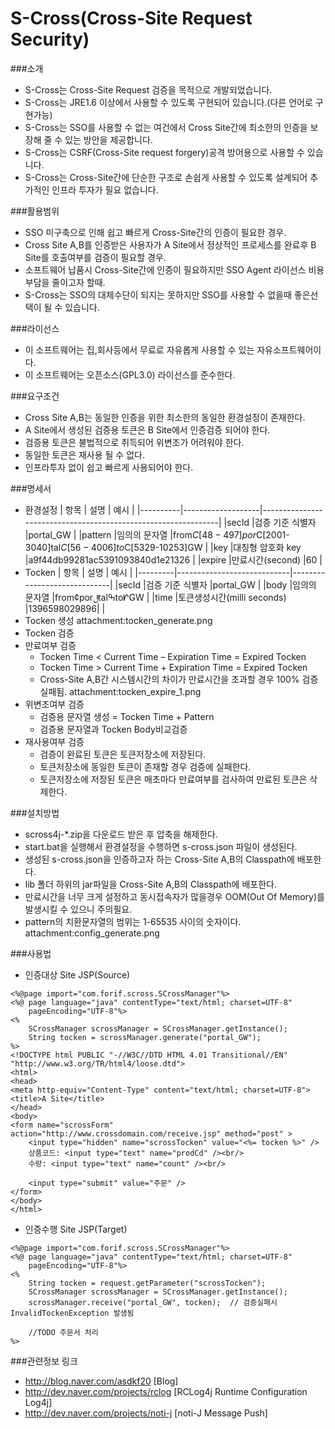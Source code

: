 S-Cross(Cross-Site Request Security)
======

###소개
 * S-Cross는 Cross-Site Request 검증을 목적으로 개발되었습니다.
 * S-Cross는 JRE1.6 이상에서 사용할 수 있도록 구현되어 있습니다.(다른 언어로 구현가능)
 * S-Cross는 SSO를 사용할 수 없는 여건에서 Cross Site간에 최소한의 인증을 보장해 줄 수 있는 방안을 제공합니다.
 * S-Cross는 CSRF(Cross-Site request forgery)공격 방어용으로 사용할 수 있습니다.
 * S-Cross는 Cross-Site간에 단순한 구조로 손쉽게 사용할 수 있도록 설계되어 추가적인 인프라 투자가 필요 없습니다.
 
###활용범위
 * SSO 미구축으로 인해 쉽고 빠르게 Cross-Site간의 인증이 필요한 경우.
 * Cross Site A,B를 인증받은 사용자가 A Site에서 정상적인 프로세스를 완료후 B Site를 호출여부를 검증이 필요할 경우.
 * 소프트웨어 납품시 Cross-Site간에 인증이 필요하지만 SSO Agent 라이선스 비용부담을 줄이고자 할때.
 * S-Cross는 SSO의 대체수단이 되지는 못하지만 SSO를 사용할 수 없을때 좋은선택이 될 수 있습니다.
 
###라이선스
 * 이 소프트웨어는 집,회사등에서 무료로 자유롭게 사용할 수 있는 자유소프트웨어이다.
 * 이 소프트웨어는 오픈소스(GPL3.0) 라이선스를 준수한다. 
 
###요구조건
 * Cross Site A,B는 동일한 인증을 위한 최소한의 동일한 환경설정이 존재한다.
 * A Site에서 생성된 검증용 토큰은 B Site에서 인증검증 되어야 한다.
 * 검증용 토큰은 불법적으로 취득되어 위변조가 어려워야 한다.
 * 동일한 토큰은 재사용 될 수 없다.
 * 인프라투자 없이 쉽고 빠르게 사용되어야 한다.
 
###명세서
 * 환경설정
| 항목     | 설명              | 예시                                                          |
|----------|-------------------|---------------------------------------------------------------|
|secId     |검증 기준 식별자   |portal_GW                                                      |
|pattern   |임의의 문자열      |from$C[48-497]por$C[2001-3040]tal$C[56-4006]to$C[5329-10253]GW |
|key       |대칭형 암호화 key  |a9f44db99281ac5391093840d1e21326                               |
|expire    |만료시간(second)   |60                                                             |
 * Tocken
| 항목    | 설명                       | 예시                        |
|---------|----------------------------|-----------------------------|
|secId    |검증 기준 식별자            |portal_GW                    |
|body     |임의의 문자열               |from¢porࢦtalߒtoᗁGW           |
|time     |토큰생성시간(milli seconds) |1396598029896|               |
 * Tocken 생성
attachment:tocken_generate.png
 * Tocken 검증
  * 만료여부 검증
    * Tocken Time < Current Time – Expiration Time = Expired Tocken
    * Tocken Time > Current Time + Expiration Time = Expired Tocken
    * Cross-Site A,B간 시스템시간의 차이가 만료시간을 초과할 경우 100% 검증실패됨.
attachment:tocken_expire_1.png
  * 위변조여부 검증
    * 검증용 문자열 생성 = Tocken Time + Pattern
    * 검증용 문자열과 Tocken Body비교검증
  * 재사용여부 검증
    * 검증이 완료된 토큰은 토큰저장소에 저장된다.
    * 토큰저장소에 동일한 토큰이 존재할 경우 검증에 실패한다.
    * 토큰저장소에 저장된 토큰은 매초마다 만료여부를 검사하여 만료된 토큰은 삭제한다.

###설치방법
 * scross4j-*.zip을 다운로드 받은 후 압축을 해제한다.
 * start.bat을 실행해서 환경설정을 수행하면 s-cross.json 파일이 생성된다.
 * 생성된 s-cross.json을 인증하고자 하는 Cross-Site A,B의 Classpath에 배포한다.
 * lib 폴더 하위의 jar파일을 Cross-Site A,B의 Classpath에 배포한다.
 * 만료시간을 너무 크게 설정하고 동시접속자가 많을경우 OOM(Out Of Memory)를 발생시킬 수 있으니 주의필요.
 * pattern의 치환문자열의 범위는 1-65535 사이의 숫자이다.
attachment:config_generate.png

###사용법
 * 인증대상 Site JSP(Source)
```
<%@page import="com.forif.scross.SCrossManager"%>
<%@ page language="java" contentType="text/html; charset=UTF-8"
    pageEncoding="UTF-8"%>
<%
	SCrossManager scrossManager = SCrossManager.getInstance();
	String tocken = scrossManager.generate("portal_GW");
%>
<!DOCTYPE html PUBLIC "-//W3C//DTD HTML 4.01 Transitional//EN" "http://www.w3.org/TR/html4/loose.dtd">
<html>
<head>
<meta http-equiv="Content-Type" content="text/html; charset=UTF-8">
<title>A Site</title>
</head>
<body>
<form name="scrossForm" action="http://www.crossdomain.com/receive.jsp" method="post" >
	<input type="hidden" name="scrossTocken" value="<%= tocken %>" />
	상품코드: <input type="text" name="prodCd" /><br/>
	수량: <input type="text" name="count" /><br/>
	
	<input type="submit" value="주문" />
</form>
</body>
</html>
```
 * 인증수행 Site JSP(Target)
```
<%@page import="com.forif.scross.SCrossManager"%>
<%@ page language="java" contentType="text/html; charset=UTF-8"
    pageEncoding="UTF-8"%>
<%
	String tocken = request.getParameter("scrossTocken");
	SCrossManager scrossManager = SCrossManager.getInstance();
	scrossManager.receive("portal_GW", tocken);  // 검증실패시 InvalidTockenException 발생됨
	
	//TODO 주문서 처리
%>
```

###관련정보 링크
 * http://blog.naver.com/asdkf20 [Blog]
 * http://dev.naver.com/projects/rclog [RCLog4j Runtime Configuration Log4j]
 * http://dev.naver.com/projects/noti-j [noti-J Message Push]

